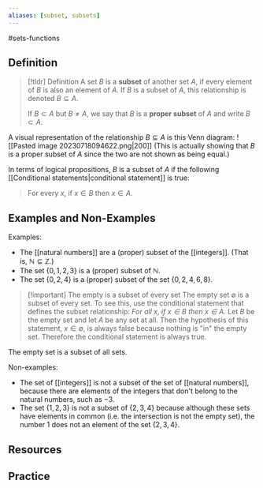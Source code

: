 ```yaml
---
aliases: [subset, subsets]
--- 
```

#sets-functions
## Definition 

> [!tldr] Definition
> A set $B$ is a **subset** of another set $A$, if every element of $B$ is also an element of $A$. If $B$ is a subset of $A$, this relationship is denoted $B \subseteq A$.  
> 
> If $B \subset A$ but $B \neq A$, we say that $B$ is a **proper subset** of $A$ and write $B \subset A$. 

A visual representation of the relationship $B \subseteq A$ is this Venn diagram: 
![[Pasted image 20230718094622.png|200]]
(This is actually showing that $B$ is a proper subset of $A$ since the two are not shown as being equal.)

In terms of logical propositions, $B$ is a subset of $A$ if the following [[Conditional statements|conditional statement]] is true: 

> For every $x$, if $x \in B$ then $x \in A$. 
## Examples and Non-Examples

Examples: 
- The [[natural numbers]] are a (proper) subset of the [[integers]]. (That is, $\mathbb{N} \subseteq \mathbb{Z}$.)
- The set $\{0,1,2,3\}$ is a (proper) subset of $\mathbb{N}$. 
- The set $\{0,2,4\}$ is a (proper) subset of the set $\{0,2,4,6,8\}$. 


> [!important] The empty is a subset of every set
> The empty set $\emptyset$ is a subset of every set. To see this, use the conditional statement that defines the subset relationship: *For all $x$, if $x \in B$ then $x \in A$.* Let $B$ be the empty set and let $A$ be any set at all. Then the hypothesis of this statement, $x \in \emptyset$, is always false because nothing is "in" the empty set. Therefore the conditional statement is always true.


The empty set is a subset of all sets. 

Non-examples: 
- The set of [[integers]] is not a subset of the set of [[natural numbers]], because there are elements of the integers that don't belong to the natural numbers, such as $-3$. 
- The set $\{1,2,3\}$ is not a subset of $\{2,3,4\}$ because although these sets have elements in common (i.e. the intersection is not the empty set), the number $1$ does not an element of the set $\{2,3,4\}$. 


## Resources 

## Practice 
